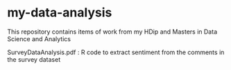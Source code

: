 # my-data-analysis
This repository contains items of work from my HDip and Masters in Data Science and Analytics

SurveyDataAnalysis.pdf : R code to extract sentiment from the comments in the survey dataset

